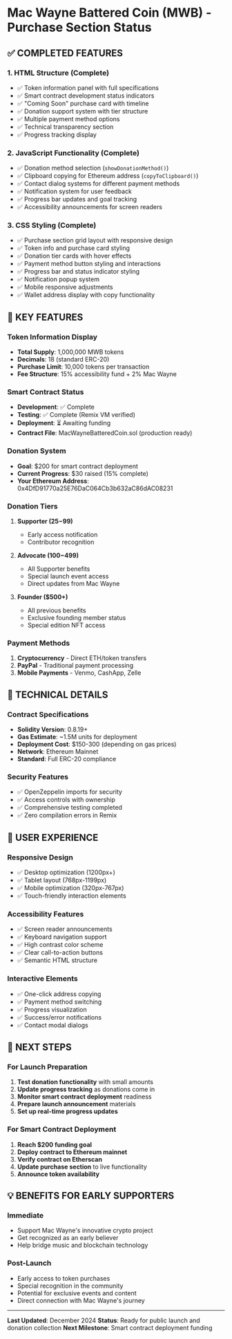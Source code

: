 # Mac Wayne Battered Coin (MWB) - Purchase Section Status

## ✅ COMPLETED FEATURES

### 1. HTML Structure (Complete)
- ✅ Token information panel with full specifications
- ✅ Smart contract development status indicators  
- ✅ "Coming Soon" purchase card with timeline
- ✅ Donation support system with tier structure
- ✅ Multiple payment method options
- ✅ Technical transparency section
- ✅ Progress tracking display

### 2. JavaScript Functionality (Complete)
- ✅ Donation method selection (`showDonationMethod()`)
- ✅ Clipboard copying for Ethereum address (`copyToClipboard()`)
- ✅ Contact dialog systems for different payment methods
- ✅ Notification system for user feedback
- ✅ Progress bar updates and goal tracking
- ✅ Accessibility announcements for screen readers

### 3. CSS Styling (Complete)
- ✅ Purchase section grid layout with responsive design
- ✅ Token info and purchase card styling
- ✅ Donation tier cards with hover effects
- ✅ Payment method button styling and interactions
- ✅ Progress bar and status indicator styling
- ✅ Notification popup system
- ✅ Mobile responsive adjustments
- ✅ Wallet address display with copy functionality

## 🎯 KEY FEATURES

### Token Information Display
- **Total Supply**: 1,000,000 MWB tokens
- **Decimals**: 18 (standard ERC-20)
- **Purchase Limit**: 10,000 tokens per transaction
- **Fee Structure**: 15% accessibility fund + 2% Mac Wayne

### Smart Contract Status
- **Development**: ✅ Complete
- **Testing**: ✅ Complete (Remix VM verified)
- **Deployment**: ⏳ Awaiting funding
- **Contract File**: MacWayneBatteredCoin.sol (production ready)

### Donation System
- **Goal**: $200 for smart contract deployment
- **Current Progress**: $30 raised (15% complete)
- **Your Ethereum Address**: 0x4DfD91770a25E76DaC064Cb3b632aC86dAC08231

### Donation Tiers
1. **Supporter ($25-$99)**
   - Early access notification
   - Contributor recognition
   
2. **Advocate ($100-$499)**
   - All Supporter benefits
   - Special launch event access
   - Direct updates from Mac Wayne
   
3. **Founder ($500+)**
   - All previous benefits
   - Exclusive founding member status
   - Special edition NFT access

### Payment Methods
1. **Cryptocurrency** - Direct ETH/token transfers
2. **PayPal** - Traditional payment processing
3. **Mobile Payments** - Venmo, CashApp, Zelle

## 🔧 TECHNICAL DETAILS

### Contract Specifications
- **Solidity Version**: 0.8.19+
- **Gas Estimate**: ~1.5M units for deployment
- **Deployment Cost**: $150-300 (depending on gas prices)
- **Network**: Ethereum Mainnet
- **Standard**: Full ERC-20 compliance

### Security Features
- ✅ OpenZeppelin imports for security
- ✅ Access controls with ownership
- ✅ Comprehensive testing completed
- ✅ Zero compilation errors in Remix

## 📱 USER EXPERIENCE

### Responsive Design
- ✅ Desktop optimization (1200px+)
- ✅ Tablet layout (768px-1199px)
- ✅ Mobile optimization (320px-767px)
- ✅ Touch-friendly interaction elements

### Accessibility Features
- ✅ Screen reader announcements
- ✅ Keyboard navigation support
- ✅ High contrast color scheme
- ✅ Clear call-to-action buttons
- ✅ Semantic HTML structure

### Interactive Elements
- ✅ One-click address copying
- ✅ Payment method switching
- ✅ Progress visualization
- ✅ Success/error notifications
- ✅ Contact modal dialogs

## 🚀 NEXT STEPS

### For Launch Preparation
1. **Test donation functionality** with small amounts
2. **Update progress tracking** as donations come in
3. **Monitor smart contract deployment** readiness
4. **Prepare launch announcement** materials
5. **Set up real-time progress updates**

### For Smart Contract Deployment
1. **Reach $200 funding goal**
2. **Deploy contract to Ethereum mainnet**
3. **Verify contract on Etherscan**
4. **Update purchase section** to live functionality
5. **Announce token availability**

## 💡 BENEFITS FOR EARLY SUPPORTERS

### Immediate
- Support Mac Wayne's innovative crypto project
- Get recognized as an early believer
- Help bridge music and blockchain technology

### Post-Launch
- Early access to token purchases
- Special recognition in the community
- Potential for exclusive events and content
- Direct connection with Mac Wayne's journey

---

**Last Updated**: December 2024
**Status**: Ready for public launch and donation collection
**Next Milestone**: Smart contract deployment funding
